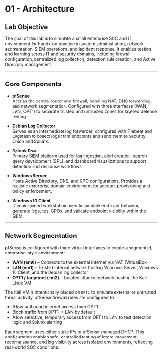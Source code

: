 # 01 - Architecture

## Lab Objective

The goal of this lab is to simulate a small enterprise SOC and IT environment for hands-on practice in system administration, network segmentation, SIEM operations, and incident response. It enables testing and learning across IT and security domains, including firewall configuration, centralized log collection, detection rule creation, and Active Directory management.

---

## Core Components

- **pfSense**  
 Acts as the central router and firewall, handling NAT, DNS forwarding, and network segmentation. Configured with three interfaces (WAN, LAN, OPT1) to separate trusted and untrusted zones for layered defense testing.

- **Debian Log Collector**  
Serves as an intermediate log forwarder, configured with Filebeat and Logstash to collect logs from endpoints and send them to Security Onion and Splunk.

- **Splunk Free**  
Primary SIEM platform used for log ingestion, alert creation, search query development (SPL), and dashboard visualizations to support detection and response workflows.

- **Windows Server**  
Hosts Active Directory, DNS, and GPO configurations. Provides a realistic enterprise domain environment for account provisioning and policy enforcement.

- **Windows 10 Client**  
Domain-joined workstation used to simulate end-user behavior, generate logs, test GPOs, and validate endpoint visibility within the SIEM.

---

## Network Segmentation

pfSense is configured with three virtual interfaces to create a segmented, enterprise-style environment:

- **WAN (em0)** – Connects to the external internet via NAT (VirtualBox)  
- **LAN (em1)** – Trusted internal network hosting Windows Server, Windows 10 Client, and the Debian log collector  
- **OPT1 / targetnet (em2)** – Isolated attacker network hosting the Kali Linux VM

The Kali VM is intentionally placed on `OPT1` to simulate external or untrusted threat activity. pfSense firewall rules are configured to:

- Allow outbound internet access from OPT1 
- Block traffic from OPT1 → LAN by default  
- Allow selective, temporary access from OPT1 to LAN to test detection logic and Splunk alerting

Each segment uses either static IPs or pfSense-managed DHCP. This configuration enables safe, controlled testing of lateral movement, reconnaissance, and log visibility across isolated environments, reflecting real-world SOC conditions.
